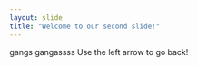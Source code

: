```yaml
---
layout: slide
title: "Welcome to our second slide!"
---
```

gangs gangassss
Use the left arrow to go back!
